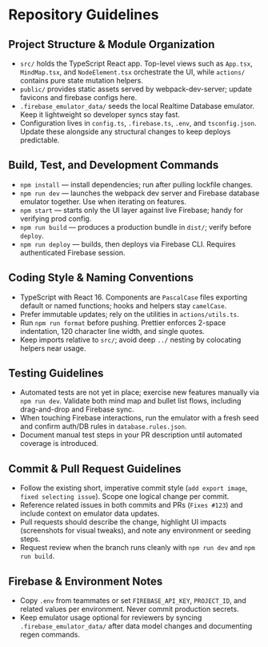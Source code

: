 # Repository Guidelines

## Project Structure & Module Organization
- `src/` holds the TypeScript React app. Top-level views such as `App.tsx`, `MindMap.tsx`, and `NodeElement.tsx` orchestrate the UI, while `actions/` contains pure state mutation helpers.
- `public/` provides static assets served by webpack-dev-server; update favicons and firebase configs here.
- `.firebase_emulator_data/` seeds the local Realtime Database emulator. Keep it lightweight so developer syncs stay fast.
- Configuration lives in `config.ts`, `.firebase.ts`, `.env`, and `tsconfig.json`. Update these alongside any structural changes to keep deploys predictable.

## Build, Test, and Development Commands
- `npm install` — install dependencies; run after pulling lockfile changes.
- `npm run dev` — launches the webpack dev server and Firebase database emulator together. Use when iterating on features.
- `npm start` — starts only the UI layer against live Firebase; handy for verifying prod config.
- `npm run build` — produces a production bundle in `dist/`; verify before `deploy`.
- `npm run deploy` — builds, then deploys via Firebase CLI. Requires authenticated Firebase session.

## Coding Style & Naming Conventions
- TypeScript with React 16. Components are `PascalCase` files exporting default or named functions; hooks and helpers stay `camelCase`.
- Prefer immutable updates; rely on the utilities in `actions/utils.ts`.
- Run `npm run format` before pushing. Prettier enforces 2-space indentation, 120 character line width, and single quotes.
- Keep imports relative to `src/`; avoid deep `../` nesting by colocating helpers near usage.

## Testing Guidelines
- Automated tests are not yet in place; exercise new features manually via `npm run dev`. Validate both mind map and bullet list flows, including drag-and-drop and Firebase sync.
- When touching Firebase interactions, run the emulator with a fresh seed and confirm auth/DB rules in `database.rules.json`.
- Document manual test steps in your PR description until automated coverage is introduced.

## Commit & Pull Request Guidelines
- Follow the existing short, imperative commit style (`add export image`, `fixed selecting issue`). Scope one logical change per commit.
- Reference related issues in both commits and PRs (`Fixes #123`) and include context on emulator data updates.
- Pull requests should describe the change, highlight UI impacts (screenshots for visual tweaks), and note any environment or seeding steps.
- Request review when the branch runs cleanly with `npm run dev` and `npm run build`.

## Firebase & Environment Notes
- Copy `.env` from teammates or set `FIREBASE_API_KEY`, `PROJECT_ID`, and related values per environment. Never commit production secrets.
- Keep emulator usage optional for reviewers by syncing `.firebase_emulator_data/` after data model changes and documenting regen commands.
